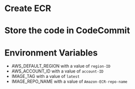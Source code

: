 # Create ECR

# Store the code in CodeCommit

# Environment Variables

- AWS_DEFAULT_REGION with a value of `region-ID`
- AWS_ACCOUNT_ID with a value of `account-ID`
- IMAGE_TAG with a value of `latest`
- IMAGE_REPO_NAME with a value of `Amazon-ECR-repo-name`